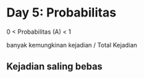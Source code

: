 # Day 5: Probabilitas

0 < Probabilitas (A) < 1

banyak kemungkinan kejadian / Total Kejadian

## Kejadian saling bebas

